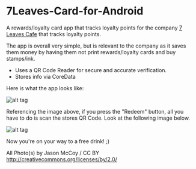 # 7Leaves-Card-for-Android
A rewards/loyalty card app that tracks loyalty points for the company [7 Leaves Cafe](http://7leavescafe.com/) that tracks loyalty points.


The app is overall very simple, but is relevant to the company as it saves them money by having them not print rewards/loyalty cards and buy stamps/ink.

- Uses a QR Code Reader for secure and accurate verification.
- Stores info via CoreData


Here is what the app looks like:

![alt tag](http://mccoygames.com/wp-content/uploads/2017/01/Screen-Shot-2017-01-28-at-7.46.55-AM.png)


Referencing the image above, if you press the "Redeem" button, all you have to do is scan the stores QR Code. Look at the following image below.

![alt tag](http://mccoygames.com/wp-content/uploads/2017/01/screen696x696-1.jpeg)


Now you're on your way to a free drink! ;)



All Photo(s) by Jason McCoy / CC BY
http://creativecommons.org/licenses/by/2.0/
